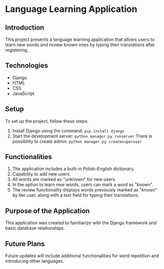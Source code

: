 # Language Learning Application

## Introduction
This project presents a language learning application that allows users to learn new words and review known ones by typing their translations after registering.

## Technologies
- Django
- HTML
- CSS
- JavaScript

## Setup
To set up the project, follow these steps:
1. Install Django using the command: `pip install django`
2. Start the development server: `python manager.py runserver`
There is possibility to create admin: `python manager.py createsuperuser` 

## Functionalities
1. The application includes a built-in Polish-English dictionary.
2. Capability to add new users.
3. All words are marked as "unknown" for new users.
4. In the option to learn new words, users can mark a word as "known".
5. The review functionality displays words previously marked as "known" by the user, along with a text field for typing their translations.

## Purpose of the Application
This application was created to familiarize with the Django framework and basic database relationships.

## Future Plans
Future updates will include additional functionalities for word repetition and introducing other languages.
